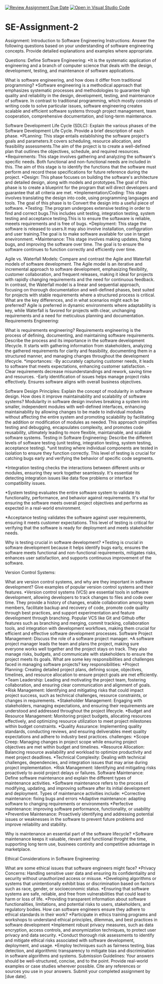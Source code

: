 [![Review Assignment Due Date](https://classroom.github.com/assets/deadline-readme-button-24ddc0f5d75046c5622901739e7c5dd533143b0c8e959d652212380cedb1ea36.svg)](https://classroom.github.com/a/-ucQIGTc)
[![Open in Visual Studio Code](https://classroom.github.com/assets/open-in-vscode-718a45dd9cf7e7f842a935f5ebbe5719a5e09af4491e668f4dbf3b35d5cca122.svg)](https://classroom.github.com/online_ide?assignment_repo_id=15211458&assignment_repo_type=AssignmentRepo)
# SE-Assignment-2
Assignment: Introduction to Software Engineering
Instructions:
Answer the following questions based on your understanding of software engineering concepts. Provide detailed explanations and examples where appropriate.

Questions:
Define Software Engineering:
   *It is the systematic application of engineering and a branch of computer science that deals with the design, development, testing, and maintenance of software applications.

What is software engineering, and how does it differ from traditional programming?
   *Software engineering is a methodical approach that emphasizes systematic processes and methodologies to guarantee high quality and reliability in the design, development, testing, and maintenance of software. In contrast to traditional programming, which mostly consists of writing code to solve particular issues, software engineering creates scalable and efficient software systems through project management, team cooperation, comprehensive documentation, and long-term maintenance.

Software Development Life Cycle (SDLC):
Explain the various phases of the Software Development Life Cycle. Provide a brief description of each phase.
*PLanning:
  This stage entails establishing the software project's goals and parameters.It covers scheduling, resource allocation, and feasibility assessments.The aim of the project is to create a well-defined plan that outlines the objectives, schedule, and required resources.
*Requirements:
  This stage involves gathering and analyzing the software's specific needs. Both functional and non-functional needs are included in this. The aim of this stage is to identify the functions that the software must perform and record these specifications for future reference during the project.
*Design:
  This phase focuses on building the software's architecture and detailed design, along with models and prototypes.The goal of this phase is to create a blueprint for the program that will direct developers and guarantee that all criteria are met.
*Implementation/Coding:
  This stage involves translating the design into code, using programming languages and tools. The goal of this phase is to Convert the design into a useful piece of software.
*Testing:
  The program undergoes extensive testing in order to find and correct bugs.This includes unit testing, integration testing, system testing  and acceptance testing.This is to ensure the softaware is reliable, meeets requirements and is free of bugs.
*Deployment:
  This stage the software is released to users.It may also involve installation, configyration and user training.The goal is to make software available for use in target enevironment.
*Maintenance:
  This stage involves making updates, fixing bugs, and improving the software over time. The goal is to ensure the software continues to function correctly and efficiently over time.

Agile vs. Waterfall Models:
Compare and contrast the Agile and Waterfall models of software development.
  The Agile model is an iterative and incremental approach to software development, emphasizing flexibility, customer collaboration, and frequent releases, making it ideal for projects with rapidly changing requirements and the need for continuous feedback. In contrast, the Waterfall model is a linear and sequential approach, focusing on thorough documentation and well-defined phases, best suited for projects with stable requirements where a structured process is critical.
 What are the key differences, and in what scenarios might each be preferred?
   Agile is preferred in dynamic environments where adaptability is key, while Waterfall is favored for projects with clear, unchanging requirements and a need for meticulous planning and documentation.
Requirements Engineering:

What is requirements engineering?
  Requirements engineering is the process of defining, documenting, and maintaining software requirements.
 Describe the process and its importance in the software development lifecycle.
  It starts with gathering information from stakeholders, analyzing the gathered requirements for clarity and feasibility, documenting them in a structured manner, and managing changes throughout the development lifecycle.
  *importances:
   -By accurately capturing customer needs, it leads to software that meets expectations, enhancing customer satisfaction.
   -Clear requirements decrease misunderstandings and rework, saving time and resources.
   -Early identification of issues helps manage project risks effectively.
   Ensures software aligns with overall business objectives.

Software Design Principles:
Explain the concept of modularity in software design. How does it improve maintainability and scalability of software systems?
  Modularity in software design involves breaking a system into smaller, independent modules with well-defined interfaces, enhancing maintainability by allowing changes to be made to individual modules without affecting the entire system and promoting scalability by facilitating the addition or modification of modules as needed. This approach simplifies testing and debugging, encapsulates complexity, and promotes code reusability, ultimately leading to more flexible, maintainable, and scalable software systems.
Testing in Software Engineering:
Describe the different levels of software testing (unit testing, integration testing, system testing, acceptance testing).
*unit testing where individual components are tested in isolation to ensure they function correctly. This level of testing is crucial for catching bugs early and verifying the behavior of specific code segments.

*Integration testing checks the interactions between different units or modules, ensuring they work together seamlessly. It's essential for detecting integration issues like data flow problems or interface compatibility issues.

*System testing evaluates the entire software system to validate its functionality, performance, and behavior against requirements. It's vital for ensuring the software meets overall project objectives and performs as expected in a real-world environment.

*Acceptance testing validates the software against user requirements, ensuring it meets customer expectations. This level of testing is critical for verifying that the software is ready for deployment and meets stakeholder needs.

 Why is testing crucial in software development?
 *Testing is crucial in software development because it helps identify bugs early, ensures the software meets functional and non-functional requirements, mitigates risks, enhances user satisfaction, and supports continuous improvement of the software.

Version Control Systems:

What are version control systems, and why are they important in software development? Give examples of popular version control systems and their features.
 *Version control systems (VCS) are essential tools in software development, allowing developers to track changes to files and code over time. They provide a history of changes, enable collaboration among team members, facilitate backup and recovery of code, promote code quality through best practices, and support experimentation and feature development through branching. Popular VCS like Git and Github offer features such as branching and merging, commit tracking, collaboration tools, and integration with development workflows, making them crucial for efficient and effective software development processes.
Software Project Management:
Discuss the role of a software project manager. 
  *A software project manager leads the team and plans the project, making sure everyone works well together and the project stays on track. They also manage risks, budgets, and communicate with stakeholders to ensure the project meets its goals.
What are some key responsibilities and challenges faced in managing software projects?
  key responsibilities:
  *Project Planning: Creating detailed project plans, defining scope, objectives, timelines, and resource allocation to ensure project goals are met efficiently.
  *Team Leadership: Leading and motivating the project team, fostering collaboration, and ensuring clear communication and alignment of goals.
  *Risk Management: Identifying and mitigating risks that could impact project success, such as technical challenges, resource constraints, or changes in requirements.
  *Stakeholder Management: Engaging with stakeholders, managing expectations, and ensuring their requirements are understood and addressed throughout the project lifecycle.
  *Budget and Resource Management: Monitoring project budgets, allocating resources effectively, and optimizing resource utilization to meet project milestones within budget constraints.
  *Quality Assurance: Implementing quality standards, conducting reviews, and ensuring deliverables meet quality expectations and adhere to industry best practices.
challenges:
  *Scope Creep: Managing changes in project scope while ensuring project objectives are met within budget and timelines.
  *Resource Allocation: Balancing resource availability and workload to optimize productivity and meet project deadlines.
  *Technical Complexity: Dealing with technical challenges, dependencies, and integration issues that may arise during project implementation.
  *Risk Management: Identifying and mitigating risks proactively to avoid project delays or failures.
Software Maintenance:
Define software maintenance and explain the different types of maintenance activities.
  *Software maintenance refers to the process of modifying, updating, and improving software after its initial development and deployment.
Types of maintenance activities include:
  *Corrective maintenance: fixing bugs and errors
  *Adaptive maintenance: adapting software to changing requirements or environments
  *Perfective maintenance: improving software performance, functionality, or usability
  *Preventive Maintenance: Proactively identifying and addressing potential issues or weaknesses in the software to prevent future problems and improve reliability and stability.

 Why is maintenance an essential part of the software lifecycle?
 *Software maintenance keeps it valuable, rlevant and functiional throght the time, supporting long term use, businees continity and competitive advantage in marketplace.

Ethical Considerations in Software Engineering:

What are some ethical issues that software engineers might face?
  *Privacy Concerns: Handling sensitive user data and ensuring its confidentiality and security without unauthorized access or misuse.
  *Developing algorithms or systems that unintentionally exhibit bias or discrimination based on factors such as race, gender, or socioeconomic status.
  *Ensuring that software systems are safe, reliable, and free from vulnerabilities that could lead to harm or loss of life.
  *Providing transparent information about software functionalities, limitations, and potential risks to users, stakeholders, and regulatory bodies.
How can software engineers ensure they adhere to ethical standards in their work?
  *Participate in ethics training programs and workshops to understand ethical principles, dilemmas, and best practices in software development
  *Implement robust privacy measures, such as data encryption, access controls, and anonymization techniques, to protect user privacy and data security.
  *Conduct thorough risk assessments to identify and mitigate ethical risks associated with software development, deployment, and usage.
  *Employ techniques such as fairness testing, bias detection, and algorithmic transparency to mitigate bias and discrimination in software algorithms and systems.
Submission Guidelines:
Your answers should be well-structured, concise, and to the point.
Provide real-world examples or case studies wherever possible.
Cite any references or sources you use in your answers.
Submit your completed assignment by [due date].

